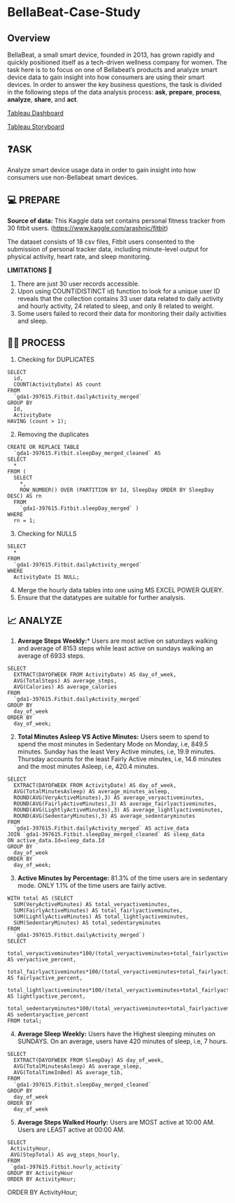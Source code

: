 # BellaBeat-Case-Study
## Overview
BellaBeat, a small smart device, founded in 2013, has grown rapidly and quickly positioned itself as a tech-driven wellness company for women. The task here is to to focus on one of Bellabeat’s products and analyze smart device data to gain insight into how consumers are using their smart devices. In order to answer the key business questions, the task is divided in the following steps of the data analysis process: **ask**, **prepare**, **process**, **analyze**, **share**, and **act**. 

[Tableau Dashboard](https://public.tableau.com/views/BellaBeatCaseStudy_17002247690100/Dashboard1?:language=en-GB&:display_count=n&:origin=viz_share_link)

[Tableau Storyboard](https://public.tableau.com/views/BellaBeatAnalysisStoryboard/Story1?:language=en-GB&:display_count=n&:origin=viz_share_link)

## ❓ASK
Analyze smart device usage data in order to gain insight into how consumers use non-Bellabeat smart devices.
##  💻 PREPARE
**Source of data:** This Kaggle data set contains personal fitness tracker from 30 fitbit users. (https://www.kaggle.com/arashnic/fitbit)

The dataset consists of 18 csv files, Fitbit users consented to the submission of personal tracker data, including minute-level output for physical activity, heart rate, and sleep monitoring. 

**LIMITATIONS 🚨**

1. There are just 30 user records accessible.
2. Upon using COUNT(DISTINCT id) function to look for a unique user ID reveals that the collection contains 33 user data related to daily activity and hourly activity, 24 related to sleep, and only 8 related to weight.
3. Some users failed to record their data for monitoring their daily activities and sleep.

## 👩‍💻 PROCESS
1. Checking for DUPLICATES
```
SELECT
  id,
  COUNT(ActivityDate) AS count
FROM
  `gda1-397615.Fitbit.dailyActivity_merged`
GROUP BY
  Id,
  ActivityDate
HAVING (count > 1);
```
2. Removing the duplicates
```
CREATE OR REPLACE TABLE
  `gda1-397615.Fitbit.sleepDay_merged_cleaned` AS
SELECT
  *
FROM (
  SELECT
    *,
    ROW_NUMBER() OVER (PARTITION BY Id, SleepDay ORDER BY SleepDay DESC) AS rn
  FROM
    `gda1-397615.Fitbit.sleepDay_merged` )
WHERE
  rn = 1; 
```
3. Checking for NULLS
```
SELECT
  *
FROM
  `gda1-397615.Fitbit.dailyActivity_merged`
WHERE
  ActivityDate IS NULL;
```
4. Merge the hourly data tables into one using MS EXCEL POWER QUERY.
5. Ensure that the datatypes are suitable for further analysis.

## 📈 ANALYZE
1. **Average Steps Weekly:*** Users are most active on saturdays walking and average of 8153 steps while least active on sundays walking an average of 6933 steps.
```
SELECT 
  EXTRACT(DAYOFWEEK FROM ActivityDate) AS day_of_week,
  AVG(TotalSteps) AS average_steps,
  AVG(Calories) AS average_calories
FROM 
  `gda1-397615.Fitbit.dailyActivity_merged`
GROUP BY 
  day_of_week
ORDER BY 
  day_of_week;
```
2. **Total Minutes Asleep VS Active Minutes:** Users seem to spend to spend the most minutes in Sedentary Mode on Monday, i.e, 849.5 minutes. Sunday has the least Very Active minutes, i.e, 19.9 minutes. Thursday accounts for the least Fairly Active minutes, i.e, 14.6 minutes and the most minutes Asleep, i.e, 420.4 minutes.
```
SELECT 
  EXTRACT(DAYOFWEEK FROM ActivityDate) AS day_of_week,
  AVG(TotalMinutesAsleep) AS average_minutes_asleep,
  ROUND(AVG(VeryActiveMinutes),3) AS average_veryactiveminutes,
  ROUND(AVG(FairlyActiveMinutes),3) AS average_fairlyactiveminutes,
  ROUND(AVG(LightlyActiveMinutes),3) AS average_lightlyactiveminutes,
  ROUND(AVG(SedentaryMinutes),3) AS average_sedentaryminutes
FROM 
  `gda1-397615.Fitbit.dailyActivity_merged` AS active_data
JOIN `gda1-397615.Fitbit.sleepDay_merged_cleaned` AS sleep_data
ON active_data.Id=sleep_data.Id
GROUP BY 
  day_of_week
ORDER BY 
  day_of_week;
```
3. **Active Minutes by Percentage:** 81.3% of the time users are in sedentary mode. ONLY 1.1% of the time users are fairly active.
```
WITH total AS (SELECT 
  SUM(VeryActiveMinutes) AS total_veryactiveminutes,
  SUM(FairlyActiveMinutes) AS total_fairlyactiveminutes,
  SUM(LightlyActiveMinutes) AS total_lightlyactiveminutes,
  SUM(SedentaryMinutes) AS total_sedentaryminutes
FROM
  `gda1-397615.Fitbit.dailyActivity_merged`)
SELECT
   total_veryactiveminutes*100/(total_veryactiveminutes+total_fairlyactiveminutes+total_lightlyactiveminutes+total_sedentaryminutes) AS veryactive_percent,
   total_fairlyactiveminutes*100/(total_veryactiveminutes+total_fairlyactiveminutes+total_lightlyactiveminutes+total_sedentaryminutes) AS fairlyactive_percent,
   total_lightlyactiveminutes*100/(total_veryactiveminutes+total_fairlyactiveminutes+total_lightlyactiveminutes+total_sedentaryminutes) AS lightlyactive_percent,
   total_sedentaryminutes*100/(total_veryactiveminutes+total_fairlyactiveminutes+total_lightlyactiveminutes+total_sedentaryminutes) AS sedentaryactive_percent
FROM total;
```
4. **Average Sleep Weekly:** Users have the Highest sleeping minutes on SUNDAYS. On an average, users have 420 minutes of sleep, i.e, 7 hours.
```
SELECT 
  EXTRACT(DAYOFWEEK FROM SleepDay) AS day_of_week,
  AVG(TotalMinutesAsleep) AS average_sleep,
  AVG(TotalTimeInBed) AS average_tib,
FROM 
  `gda1-397615.Fitbit.sleepDay_merged_cleaned`
GROUP BY 
  day_of_week
ORDER BY 
  day_of_week
```
5. **Average Steps Walked Hourly:** Users are MOST active at 10:00 AM. Users are LEAST active at 00:00 AM.
```
SELECT 
 ActivityHour,
 AVG(StepTotal) AS avg_steps_hourly,
FROM 
 `gda1-397615.Fitbit.hourly_activity`
GROUP BY ActivityHour
ORDER BY ActivityHour;
```
ORDER BY ActivityHour;
